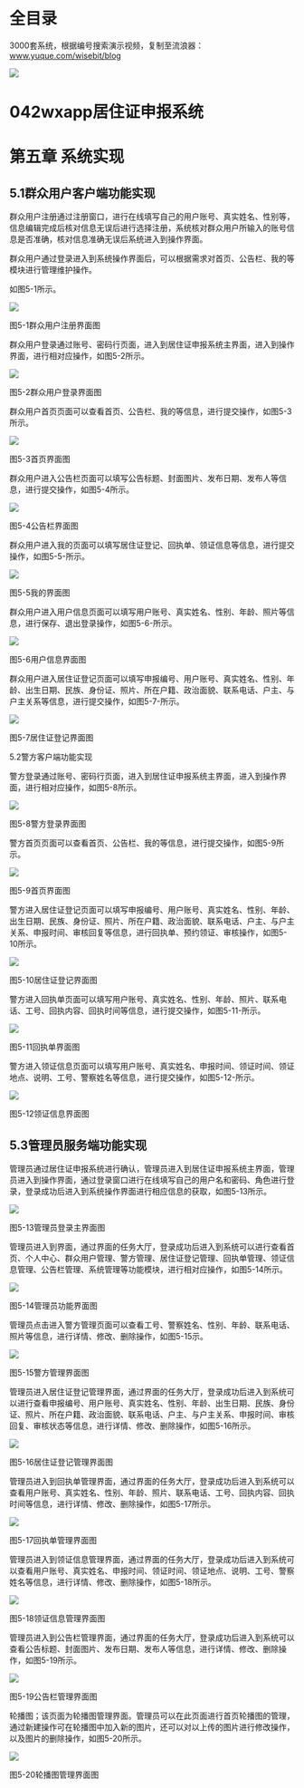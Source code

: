 # 全目录

3000套系统，根据编号搜索演示视频，复制至流浪器：www.yuque.com/wisebit/blog


![](https://bitwise.oss-cn-heyuan.aliyuncs.com/2024/11/06/qq_wechat.png)
# 042wxapp居住证申报系统
# 第五章 系统实现
## 5.1群众用户客户端功能实现
群众用户注册通过注册窗口，进行在线填写自己的用户账号、真实姓名、性别等，信息编辑完成后核对信息无误后进行选择注册，系统核对群众用户所输入的账号信息是否准确，核对信息准确无误后系统进入到操作界面。

群众用户通过登录进入到系统操作界面后，可以根据需求对首页、公告栏、我的等模块进行管理维护操作。

如图5-1所示。

![](/md/blog.011.png)

图5-1群众用户注册界面图

群众用户登录通过账号、密码行页面，进入到居住证申报系统主界面，进入到操作界面，进行相对应操作，如图5-2所示。

![](/md/blog.012.png)

图5-2群众用户登录界面图

群众用户首页页面可以查看首页、公告栏、我的等信息，进行提交操作，如图5-3所示。

![](/md/blog.013.png)

图5-3首页界面图

群众用户进入公告栏页面可以填写公告标题、封面图片、发布日期、发布人等信息，进行提交操作，如图5-4所示。

![](/md/blog.014.png)

图5-4公告栏界面图

群众用户进入我的页面可以填写居住证登记、回执单、领证信息等信息，进行提交操作，如图5-5-所示。

![](/md/blog.015.png)

图5-5我的界面图

群众用户进入用户信息页面可以填写用户账号、真实姓名、性别、年龄、照片等信息，进行保存、退出登录操作，如图5-6-所示。

![](/md/blog.016.png)

图5-6用户信息界面图

群众用户进入居住证登记页面可以填写申报编号、用户账号、真实姓名、性别、年龄、出生日期、民族、身份证、照片、所在户籍、政治面貌、联系电话、户主、与户主关系等信息，进行提交操作，如图5-7-所示。

![](/md/blog.017.png)

图5-7居住证登记界面图

5.2警方客户端功能实现

警方登录通过账号、密码行页面，进入到居住证申报系统主界面，进入到操作界面，进行相对应操作，如图5-8所示。

![](/md/blog.018.png)

图5-8警方登录界面图

警方首页页面可以查看首页、公告栏、我的等信息，进行提交操作，如图5-9所示。

![](/md/blog.019.png)

图5-9首页界面图

警方进入居住证登记页面可以填写申报编号、用户账号、真实姓名、性别、年龄、出生日期、民族、身份证、照片、所在户籍、政治面貌、联系电话、户主、与户主关系、申报时间、审核回复等信息，进行回执单、预约领证、审核操作，如图5-10所示。

![](/md/blog.020.png)

图5-10居住证登记界面图

警方进入回执单页面可以填写用户账号、真实姓名、性别、年龄、照片、联系电话、工号、回执内容、回执时间等信息，进行提交操作，如图5-11-所示。

![](/md/blog.021.png)

图5-11回执单界面图

警方进入领证信息页面可以填写用户账号、真实姓名、申报时间、领证时间、领证地点、说明、工号、警察姓名等信息，进行提交操作，如图5-12-所示。

![](/md/blog.022.png)

图5-12领证信息界面图

## 5.3管理员服务端功能实现
管理员通过居住证申报系统进行确认，管理员进入到居住证申报系统主界面，管理员进入到操作界面，通过登录窗口进行在线填写自己的用户名和密码、角色进行登录，登录成功后进入到系统操作界面进行相应信息的获取，如图5-13所示。

![](/md/blog.023.png)

图5-13管理员登录主界面图

管理员进入到界面，通过界面的任务大厅，登录成功后进入到系统可以进行查看首页、个人中心、群众用户管理、警方管理、居住证登记管理、回执单管理、领证信息管理、公告栏管理、系统管理等功能模块，进行相对应操作，如图5-14所示。

![](/md/blog.024.png)

图5-14管理员功能界面图

管理员点击进入警方管理页面可以查看工号、警察姓名、性别、年龄、联系电话、照片等信息，进行详情、修改、删除操作，如图5-15示。

![](/md/blog.025.png)

图5-15警方管理界面图

管理员进入居住证登记管理界面，通过界面的任务大厅，登录成功后进入到系统可以进行查看申报编号、用户账号、真实姓名、性别、年龄、出生日期、民族、身份证、照片、所在户籍、政治面貌、联系电话、户主、与户主关系、申报时间、审核回复、审核状态等信息，进行详情、修改、删除操作，如图5-16所示。

![](/md/blog.026.png)

图5-16居住证登记管理界面图

管理员进入到回执单管理界面，通过界面的任务大厅，登录成功后进入到系统可以查看用户账号、真实姓名、性别、年龄、照片、联系电话、工号、回执内容、回执时间等信息，进行详情、修改、删除操作，如图5-17所示。

![](/md/blog.027.png)

图5-17回执单管理界面图

管理员进入到领证信息管理界面，通过界面的任务大厅，登录成功后进入到系统可以查看用户账号、真实姓名、申报时间、领证时间、领证地点、说明、工号、警察姓名等信息，进行详情、修改、删除操作，如图5-18所示。

![](/md/blog.028.png)

图5-18领证信息管理界面图

管理员进入到公告栏管理界面，通过界面的任务大厅，登录成功后进入到系统可以查看公告标题、封面图片、发布日期、发布人等信息，进行详情、修改、删除操作，如图5-19所示。

![](/md/blog.029.png)

图5-19公告栏管理界面图

轮播图；该页面为轮播图管理界面。管理员可以在此页面进行首页轮播图的管理，通过新建操作可在轮播图中加入新的图片，还可以对以上传的图片进行修改操作，以及图片的删除操作，如图5-20所示。

![](/md/blog.030.png)

图5-20轮播图管理界面图







